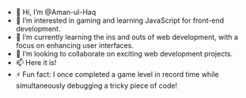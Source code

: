 - 👋 Hi, I’m @Aman-ul-Haq
- 👀 I’m interested in gaming and learning JavaScript for front-end development.
- 🌱 I’m currently learning the ins and outs of web development, with a focus on enhancing user interfaces.
- 💞️  I’m looking to collaborate on exciting web development projects.
- 📫 Here it is!
- ⚡ Fun fact: I once completed a game level in record time while simultaneously debugging a tricky piece of code!

<!---
Aman-ul-Haq/Aman-ul-Haq is a ✨ special ✨ repository because its `README.md` (this file) appears on your GitHub profile.
You can click the Preview link to take a look at your changes.
--->
